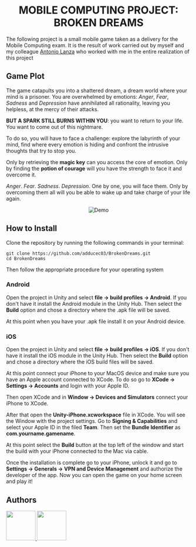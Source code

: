 # <div align="center"> MOBILE COMPUTING PROJECT: BROKEN DREAMS </div>
The following project is a small mobile game taken as a delivery for the Mobile Computing exam. It is the result of work carried out by myself and my colleague [Antonio Lanza](https://github.com/AntonioSouls) who worked with me in the entire realization of this project

## Game Plot
The game catapults you into a shattered dream, a dream world where your mind is a prisoner. You are overwhelmed by emotions: *Anger*, *Fear*, *Sadness* and *Depression* have annihilated all rationality, leaving you helpless, at the mercy of their attacks.

**BUT A SPARK STILL BURNS WITHIN YOU**: you want to return to your life. You want to come out of this nightmare.

To do so, you will have to face a challenge: explore the labyrinth of your mind, find where every emotion is hiding and confront the intrusive thoughts that try to stop you.

Only by retrieving the **magic key** can you access the core of emotion. Only by finding the **potion of courage** will you have the strength to face it and overcome it.

*Anger*. *Fear*. *Sadness*. *Depression*. One by one, you will face them. Only by overcoming them all will you be able to wake up and take charge of your life again.

<p align="center">
  <img src="BrokenDreams_DemoVideo.gif" alt="Demo" />
</p>

## How to Install
Clone the repository by running the following commands in your terminal:
```
git clone https://github.com/adducec03/BrokenDreams.git
cd BrokenDreams
```
Then follow the appropriate procedure for your operating system

### Android

Open the project in Unity and select **file -> build profiles -> Android**. If you don't have it install the Android module in the Unity Hub. Then select the **Build** option and chose a directory where the .apk file will be saved.

At this point when you have your .apk file install it on your Android device.

### iOS
Open the project in Unity and select **file -> build profiles -> iOS**. If you don't have it install the iOS module in the Unity Hub. Then select the **Build** option and chose a directory where the iOS build files will be saved.

At this point connect your iPhone to your MacOS device and make sure you have an Apple account connected to XCode. To do so go to **XCode -> Settings -> Accounts** and login with your Apple ID.

Then open XCode and in **Window -> Devices and Simulators** connect your iPhone to XCode.

After that open the **Unity-iPhone.xcworkspace** file in XCode. You will see the Window with the project settings. Go to **Signing & Capabilities** and select your Apple ID in the filed **Team**. Then set the **Bundle Identifier** as **com.yourname.gamename**.

At this point select the **Build** button at the top left of the window and start the build with your iPhone connected to the Mac via cable.

Once the installation is complete go to your iPhone, unlock it and go to **Settings -> Generals -> VPN and Device Management** and authorize the developer of the app. Now you can open the game on your home screen and play it!

## Authors
<a href="https://github.com/AntonioSouls">
  <img src="https://github.com/AntonioSouls.png" width="80">
</a>
<a href="https://github.com/adducec03">
  <img src="https://github.com/adducec03.png" width="80">
</a>

